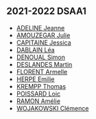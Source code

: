 ## 2021-2022 DSAA1

* [ADELINE Jeanne]()
* [AMOUZEGAR Julie]()
* [CAPITAINE Jessica]()
* [DABLAIN Léa]()
* [DENOUAL Simon]()
* [DESLANDES Martin]()
* [FLORENT Armelle]()
* [HERPE Emilie]()
* [KREMPP Thomas]()
* [POISSARD Loic]()
* [RAMON Amélie]()
* [WOJAKOWSKI Clémence]()